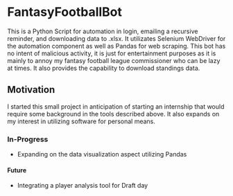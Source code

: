 # FantasyFootballBot
This is a Python Script for automation in login, emailing a recursive reminder, and downloading data to .xlsx. It utilizates Selenium WebDriver for the automation component as well as Pandas for web scraping. This bot has no intent of malicious activity, it is just for entertainment purposes as it is mainly to annoy my fantasy football league commissioner who can be lazy at times. It also provides the capability to download standings data. 

## Motivation 
I started this small project in anticipation of starting an internship that would require some background in the tools described above. It also expands on my interest in utilizing software for personal means.

### In-Progress
- Expanding on the data visualization aspect utilizing Pandas

#### Future
- Integrating a player analysis tool for Draft day

